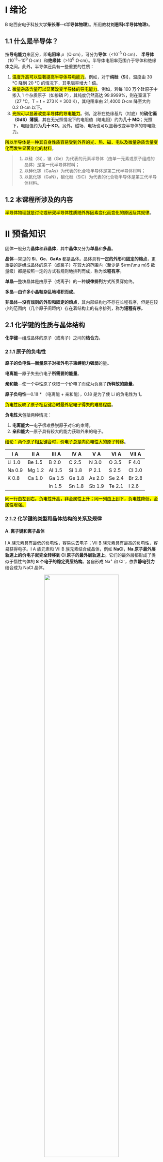 # I 绪论

B 站西安电子科技大学**柴长春**--《**半导体物理**》。所用教材**刘恩科**《**半导体物理**》。

## 1.1 什么是半导体？

按**导电能力**来区分，即**电阻率** $\rho$（Ω·cm），可分为**导体**（&lt;10<sup>-3</sup> Ω·cm）、
**半导体**（10<sup>-3</sup>∼10<sup>9</sup> Ω·cm）和**绝缘体**（&gt;10<sup>9</sup> Ω·cm）。半导体电阻率范围介于导体和绝缘体之间，此外，半导体还具有一些重要的性质：

1. <mark>温度升高可以显著提高半导体导电能力</mark>。例如，对于**纯硅（Si）**，温度由 30 °C 降到 20 °C 的情况下，其电阻率增大 1 倍。
2. <mark>微量杂质含量可以显著改变半导体的导电能力</mark>。例如，若每 100 万个硅原子中掺入 1 个杂质原子（如掺磷 P），其纯度仍然高达 99.9999%，则在室温下（27 °C，T = t + 273 K = 300 K），其电阻率由 21,4000 Ω·cm 降至大约 0.2 Ω·cm 以下。
3. <mark>光照可以显著改变半导体的导电能力</mark>。例，淀积在绝缘基片（衬底）的**硫化镉（GdS）薄膜**，其在无光照情况下的电阻值（暗电阻）约为**几十 MΩ**；光照下，电阻值约为**几十 KΩ**。另外，磁场、电场也可以显著改变半导体的导电能力。

<mark>所以半导体是一种其自身性质容易受到外界的光、热、磁、电以及微量杂质含量变化而发生显著变化的材料</mark>。

> 1. 以硅（Si），锗（Ge）为代表的元素半导体（由单一元素或原子组成的晶体）是第一代半导体材料；
> 2. 以砷化镓（GaAs）为代表的化合物半导体是第二代半导体材料；
> 3. 以氮化镓（GaN），碳化硅（SiC）为代表的化合物半导体是第三代半导体材料。

## 1.2 本课程所涉及的内容

<mark>半导体物理就是讨论或研究半导体性质随外界因素变化而变化的原因及其规律</mark>。

# II 预备知识

固体一般分为**晶体**和**非晶体**，其中**晶体**又分为**单晶**和**多晶**。

**晶体**—常见的 **Si**、**Ge**、**GaAs** 都是晶体。晶体具有**一定的外形**和**固定的熔点**，更重要的是组成晶体的原子（或离子）在较大的范围内（至少是 $\rm{\mu m}$ 数量级）都是按照一定的方式有规则地排列而成，称为**长程有序**。

**单晶**—整块晶体是由原子（或离子）的一种**规律排列**方式所贯穿始终。

**多晶**—**由许多小晶粒杂乱地堆积而成**。

**非晶体**—**没有规则的外形和固定的熔点**，其内部结构也不存在长程有序，但是在较小的范围内（几个原子间距内）存在着结构上的有序排列，称为**短程有序**。

## 2.1 化学键的性质与晶体结构

**化学键**—组成晶体的原子（或离子）之间的**结合力**。

### 2.1.1 原子的负电性

**原子的负电性**—**衡量原子对核外电子束缚能力强弱**的量。

**电离能**—原子失去价电子**所需要的能量**。

**亲和能**—使一个中性原子获取一个价电子而成为负离子**所释放的能量**。

**原子负电性**—0.18 \* （电离能 + 亲和能），0.18 是为了使 Li 的负电性为 1。

<mark>负电性反映了原子相互键合时最外层电子得失的难易程度</mark>。

**负电性大**包括两种情况：

1. **电离能大**—电子很难挣脱原子对它的束缚。
2. **亲和能大**—原子具有较大的能力获取外来的电子。

<mark>结论：两个原子相互键合时，价电子总是向负电性大的原子转移</mark>。

| I A    | II A   | III A  | IV A   | V A    | VI A   | VII A  |
| ------ | ------ | ------ | ------ | ------ | ------ | ------ |
| Li 1.0 | Be 1.5 | B 2.0  | C 2.5  | N 3.0  | O 3.5  | F 4.0  |
| Na 0.9 | Mg 1.2 | Al 1.5 | Si 1.8 | P 2.1  | S 2.5  | Cl 3.0 |
| K 0.8  | Ca 1.0 | Ga 1.5 | Ge 1.8 | As 2.0 | Se 2.4 | Br 2.8 |
|        |        | In 1.5 | Sn 1.8 | Sb 1.9 | Te 2.1 | I 2.6  |

<mark>同一行由左到右，负电性升高，非金属性上升；同一列由上到下，负电性降低，金属性增强。</mark>

### 2.1.2 化学键的类型和晶体结构的关系及规律

#### A. 离子键和离子晶体

I A 族元素具有最低的负电性，容易失去电子；VII B 族元素具有最高的负电性，容易获得电子。I A 族元素和 VII B 族元素结合成晶体，例如 **NaCl**，**Na 原子最外层轨道上的价电子就完全转移到 Cl 原子的最外层轨道上**。它们的最外层都形成了类似于惰性气体的 **8 个电子的稳定壳层结构**。各自形成 Na<sup>+</sup> 和 Cl<sup>-</sup>，依靠**静电引力**结合成为 NaCl 晶体。

<div align=center>
<img width="70%" src="computer_science\semiconductor_physics\半导体物理学_柴长春\image\NaCl晶体结构.png"/><br>
<div style="text-align: justify; display: inline-block; color: #5b5b5b; padding: 2px;"> NaCl 晶体结构</div>
</div>

> 参考：<br>
>   a. [Sodium chloride, NaCl crystal structure over white Digital Art by Peter.](https://fineartamerica.com/featured/sodium-chloride-nacl-crystal-structure-over-white-peter-hermes-furian.html)<br>
>   b. [Representations of the crystal structures of sodium chloride.](https://www.researchgate.net/figure/a-Representations-of-the-crystal-structures-of-sodium-chloride-being-isostructural-with_fig2_335931403)

<mark>离子键—依靠正、负离子之间的静电引力所形成的结合力。由离子键结合而成的晶体称为离子晶体。特点是任一离子的最近邻必定是带相反电荷的另一种离子。这是静电引力作用的结果。</mark>

**配位数**—晶体中任一原子（或离子）周围**最近邻**的原子或离子数。**NaCl 的配位数是 6**。<mark>配位数大小反映了晶体中原子（或离子）排列的紧密程度</mark>。

**晶胞**—晶体结构的**基本单元**，晶胞既反映了**周期性**，又反映了各种**对称性**。<mark>整个晶体是由晶胞周期性重复排列而成的</mark>。**原胞**只反映周期性，不反映对称性。

<mark>NaCl 晶体由 Na<sup>+</sup> 和 Cl<sup>-</sup> 各自组成的面心立方相互套构而成</mark>。

<mark>在 NaCl 晶体中，Na 原子的价电子已经完全转移到 Cl 原子的最外层轨道上，价电子被紧束缚在各个离子上，不能自由运动。因此，离子晶体一般是绝缘体</mark>。

#### B. 共价键和共价晶体

<mark>金刚石（C），Si，Ge 等晶体是由同一种原子组成的晶体，原子之间无负电性差，无价电子在原子间的转移。而是两个原子间依靠共有一对自旋相反配对的价电子，它们的电子云在两个原子之间相互重叠而具有较高的密度。带正电的原子实依靠原子间的带负电的电子云之间所形成的结合力，将原子结合成晶体。依靠一对自旋相反配对电子所形成的结合力，称为共价键，由共价键结合而成的晶体称为共价晶体。金刚石（C）以及 Si 和 Ge 都是典型的共价晶体</mark>。

**共价键**的特点：**饱和性**和**方向性**。一个原子与周围原子之间形成的共价键数量是有限制的，称为**饱和性**。金刚石，Si 和 Ge 的配位数是 **4**。原子之间形成共价键时，电子云的相互重叠在空间的一定方向上具有最高的密度，称为**方向性**。**共价键之间的夹角是 109°28′**。在共价四面体中，如果把原子看做圆球，并且最近邻的圆球彼此相切，则球的半径称为共价半径。共价四面体中原子间距是共价半径的 2 倍。

|        | 原子序数 | 共价半径（Å） | 最近邻原子间距（Å） | 电阻率（Ω·cm，300 K） | 熔点（°C） | 相对硬度 |
| ------ | -------- | ------------- | ------------------- | --------------------- | ---------- | -------- |
| 金刚石 | 6        | 0.77          | 1.54                | ∼10<sup>18</sup>      | 3800       | 10       |
| Si     | 14       | 1.17          | 2.34                | ∼2.3×10<sup>5</sup>   | ∼1420      | 7        |
| Ge     | 32       | 1.22          | 2.44                | ∼47                   | ∼941       | 6        |

<mark>IV 族元素由上至下，负电性下降，金属性增强，共价键对价电子的束缚能力下降</mark>。由 IV 族元素构成的晶体的**导电性**：**绝缘体**（金刚石）→**半导体**（Si、Ge、&lt;13 °C 的 Sn—灰锡）→**导体**（&gt;13 °C 的 Sn—白锡，Pb）。

<div align=center>
<img width="35%" src="computer_science\semiconductor_physics\半导体物理学_柴长春\image\金刚石晶体结构1.gif"/>
<img width="40%" src="computer_science\semiconductor_physics\半导体物理学_柴长春\image\金刚石晶体结构2.png"/><br>
<div style="text-align: justify; display: inline-block; color: #5b5b5b; padding: 2px;"> 金刚石晶体结构</div>
</div>

> 参考：<br>
>   a. [Silicon – Strength – Hardness – Elasticity – Crystal Structure](https://material-properties.org/Silicon-mechanical-properties-strength-hardness-crystal-structure/)<br>
>   b. [Diamond Cubic](https://blogs.ams.org/visualinsight/2016/10/01/diamond-cubic/)

<mark>金刚石结构的晶胞是正立方体，在立方体的 8 个顶角上各有一个原子，6 个面心（面对角线的交点）上各有一个原子，4 条空间对角线上距离最近邻的顶点 1/4 对角线长度上各有一个原子</mark>。晶胞具有立方体形式的称为**立方晶系**，晶胞的边长记作 a，称为**晶格常数**。金刚石结构的**原子密度**为 8/a<sup>3</sup>。<mark>所谓金刚石结构也就是由两个相同原子组成的面心立方沿空间对角线方向相互平移 1/4 对角线长度套构而成</mark>。<mark>金刚石结构是由四个共价四面体构成</mark>。

#### C. 金属键和金属晶体

<mark>I A、II A、III A 族元素具有较低的负电性，对价电子的束缚能力较弱。在结合成晶体的时候，原先分别属于各个原子的价电子不再属于某一个特定的原子，而是为所有原子所共有，可以在晶体中自由运动，电子的波函数遍及整个晶体，称为电子气。带负电的电子气和带正电的原子实之间的库仑引力所形成的结合力，称为金属键。由金属键结合而成的晶体称为金属晶体。</mark>

<div align=center>
<img width="50%" src="computer_science\semiconductor_physics\半导体物理学_柴长春\image\密排六方.png"/><br>
<div style="text-align: justify; display: inline-block; color: #5b5b5b; padding: 2px;"> 密排六方（HCP）或面心立方（FCC）。</div>
</div>

> 参考：[Two forms of close-packing of spheres, hexagonal close-packed (HCP) or face-centered cubic (FCC)。](https://www.researchgate.net/figure/A-Two-forms-of-close-packing-of-spheres-hexagonal-close-packed-HCP-or-face-centered_fig4_280044416)

在金属晶体中，要求原子的**排列尽可能地紧密**，占有的体积尽可能的小，这样才是最稳定的结构。**金属晶体中具有最高的配位数**，例如**面心立方**（Cu、Au、Ag、Al 等），配位数为**12**；**体心立方**（如碱金属 Mo、W），配位数为 **8**；**密排六方**（金属 Zn、Cd 等），配位数为 **12**。<mark>ABCA 的密排六方正好是面心立方</mark>。金属一般具有良好的**导电性**，**导热性**和**光泽**。

#### D. 混合键和混合键型晶体

对大多数晶体而言，并不只单纯存在某一种形式的化学键，而是同时存在几种形式的化学键，称为**混合键**（**混合键型晶体**）。如 III-V 族化合物半导体 GaAs 和 II-VI 族化合物半导体 GdS 都是**由共价键和离子键组成的混合键型晶体**。在 GaAs 晶体中，Ga 是 III 族元素，As 是 V 族元素，负电性差别比较小，平均各有四个价电子，每个 Ga（As） 原子与周围的四个 As（Ga）原子形成**饱和共价键**，结合成**共价四面体**。但是 III，IV 族元素存在负电性差别，价电子向负电性大的 As 原子有所转移，As 的周围带一些负电性，Ga 的周围带等量的正电性，As 和 Ga 存在库仑引力的作用—**离子键作用**。

<mark>闪锌矿结构由两种不同原子组成的面心立方沿空间对角线方向相互平移 1/4 对角线长度套构而成</mark>。

> 1. 晶体中化学键的性质是决定晶体结构的重要因素，并且对晶体的物理性质有很大的影响。
> 2. 化学键的性质由组成晶体的原子的价电子的分布情况决定：<br>
>    a. 价电子在两种不同原子之间的完全转移—形成离子键（NaCl 等）;<br>
>    b. 价电子在同一种原子之间的共有—形成共价键（Si、Ge 等）;<br>
>    c. 价电子为晶体中所有原子所共有—形成金属键（Au、Ag、Cu、Al 等）;<br>
>    d. 价电子在两种不同原子之间的部分共有和部分转移—形成混合键（GaAs 等）。
> 3. 半导体中化学键的性质，要么是典型的共价键，要么是或多或少含有共价键成分的混合键，所以共价键又称为半导体键。

## 2.2 金刚石结构的各向异性

<mark>晶体中的某些物理、化学性质沿着不同的方向、平面往往是不同的，这种现象称为晶体的各向异性</mark>。例如 Si、Ge、GaAs 等在外力作用下容易沿着某些特定的平面劈裂开来，这种现象称为**晶体的解理性**。Si、Ge、GaAs 在化学腐蚀液中的**腐蚀速度**是各向异性的。

### 2.2.1 晶向和晶面

晶体是由晶胞周期性重复排列而成，整个晶体如同网格，称为**晶格**。组成晶体的原子（或离子）的**重心位置**称为**格点**。格点的总体称为**点阵**。在立方晶系中，通常取某一个格点为坐标原点 O，再沿着立方晶胞当中三个相互垂直的边 OA、OB、OC 作三个坐标轴（$x$、$y$、$z$ 轴）—称为晶轴，其中 **OA = OB = OC = a（晶格常数）**，并以 a 作为晶轴的长度单位。再取 $\vec{OA} = \vec{a}$、$\vec{OB} = \vec{b}$、$\vec{OC} = \vec{c}$，称 $\vec{a}$、$\vec{b}$。$\vec{c}$ 为**基矢**。

在晶格中，连接任意两个格点可以做一直线，那么剩下的所有格点都必然位于和该直线**平行等距**的**直线系**上—称为**晶列**。晶列的取向称为**晶向**。位移矢量 $\vec{OP} = l_1 \vec{a} + l_2 \vec{b} + l_3 \vec{c}$，取为 $l_1$、$l_2$、$l_3$ 为互质整数，即 $l_1&colon;l_2&colon;l_3 = m&colon;n&colon;p$，称 **$[mnp]$** 为**晶列指数**，负号写在对应指数上方，即 $[mnp]$ 和 $[\bar{m}\bar{n}\bar{p}]$ 表示两个完全相反的晶向。**对于同类晶向，用 &lt;$mnp$&gt; 表示**，例 &lt;(100)&gt; 表示 $[100]$、$[010]$、$[001]$、$[\bar{1}00]$、$[0\bar{1}0]$、$[00\bar{1}]$ 6 个同类晶向；&lt;$111$&gt; 表示 $[111]$、$[\bar{1}11]$、$[1\bar{1}1]$、$[11\bar{1}]$、$[\bar{1}\bar{1}1]$、$[1\bar{1}\bar{1}]$、$[\bar{1}1\bar{1}]$、$[\bar{1}\bar{1}\bar{1}]$ 8 个同类晶向；&lt;$110$&gt; 表示 $[110]$、$101$、$011$、$\bar{1}10$、$1\bar{1}0$、$\bar{1}\bar{1}0$、$\bar{1}01$、$10\bar{1}$、$\bar{1}0\bar{1}$、$0\bar{1}1$、$01\bar{1}$、$0\bar{1}\bar{1}$ 12 个同类晶向。

晶体中的所有原子（或离子）也可以看作是位于一系列**平行等距的平面系**上—称为**晶面族**。为了表示晶面，取晶面与三个晶轴的截距 $r$、$s$、$t$ 的倒数 $\dfrac{1}{r}$、$\dfrac{1}{s}$、$\dfrac{1}{t}$ 的互质倒数，即 $\dfrac{1}{r}&colon;\dfrac{1}{s}&colon;\dfrac{1}{t}=h&colon;k&colon;l$，记作 **$(hkl)$** —称为**密勒指数**或**晶面指数**，如有负号，负号写在相应的指数上方。**同类晶面用 {$hkl$} 来表示**。<mark>在立方晶系中，晶列指数和晶面指数相同的晶向和晶面之间是互相垂直的</mark>。

#### 立方晶系中主要晶向（晶面）之间的夹角

| $(hkl)$ | {$hkl$} | $(hkl)$ 与 {$hkl$} 晶面或 $[mnp]$ 与 &lt;$mnp$&gt; 晶向之间的夹角 |
| ------- | ------- | ----------------------------------------------------------------- |
| (100)   | {100}   | 0°、90°                                                           |
| (100)   | {110}   | 45°、90°                                                          |
| (100)   | {111}   | 54.74°                                                            |
| (100)   | {211}   | 35.26°、65.90°                                                    |
| (110)   | {110}   | 0°、60°、90°                                                      |
| (110)   | {111}   | 35.26°、90°                                                       |
| (110)   | {211}   | 30°、54.74°、73.22°、90°                                          |
| (111)   | {111}   | 0°、70.53°                                                        |
| (111)   | {211}   | 19.47°、61.87°、90°                                               |

### 2.2.2 金刚石结构的各向异性

#### A. 沿 &lt;100&gt; 晶向和 {100} 晶面上的原子排列

1. 定义晶面之间的垂直距离为**面间距**，{100} 晶面的面间距是 $a/4$。<br>
2. 定义单位面积上的原子个数为**原子面密度**，{100} 晶面上的原子面密度是 $2/a^2$。<br>
3. 定义单位面积上的共价键数目为**共价键面密度**，{100} 晶面上的共价键面密度 $4/a^2$。（一个原子对应相邻面的两个原子，对应两个共价键，所以是原子面密度的 2 倍）<br>
4. 定义单位长度上的原子个数为**原子线密度**，&lt;100&gt; 晶向上的原子线密度是 $1/a$。

#### B. 沿 &lt;110&gt; 晶向和 {110} 晶面上的原子排列

1. {110} 晶面的**面间距**是 $\sqrt{2}a/4$。<br>
2. {110} 晶面上的**原子面密度**是 $2\sqrt{2}/a^2$。<br>
3. {110} 晶面上的**共价键面密度** $2\sqrt{2}/a^2$。<br>
4. &lt;110&gt; 晶向的**原子线密度**是 $2/\sqrt{2}a=\sqrt{2}/a$（面对角线上有 2 个有效原子）。

#### C. 沿 &lt;111&gt; 晶向和 {111} 晶面上的原子排列

1. <mark>面心立方的 {111} 面是密排面</mark>；<br>
2. <mark>ABCA 将面心立方的空间对角线长度 $\sqrt{3}a$ 分为三等份</mark>；<br>
3. <mark>设想 ABCA 与 A′B′C′A′ 先相互重合，然后再沿 &lt;111&gt; 方向相互平移 $1/4$ 对角线长度（$\sqrt{3}a/4$）</mark>。<br>
   1. 在空间对角线长度 $\sqrt{3}a$ 共有 7 个相互平行的 {111} 面，它们的排列顺序是 AA′BB′CC′A；<br>
   2. {111} 晶面的面间距有两种：面间距大的 A-A′、B-B′、C-C′ 距离 $\sqrt{3}a/4$（因为是平移之后得到的）；面间距小的 A′-B、B′-C、C′-A 距离 $\sqrt{3}a/3 - \sqrt{3}a/4 = \sqrt{3}a/12$<br>
   3. {111} 面的原子面密度 $4\sqrt{3}/3a^2$。（一个三角形包含 3 个原子，每个原子贡献 6 个三角形面积）
   4. 对于**面间距大**的两个相邻 {111} 面，每个原子和相邻面的原子有 1 个共价键连接，所以共价键面密度 $4\sqrt{3}/3a^2$；对于**面间距小**的两个相邻 {111} 面，每个原子和相邻面的原子有 3 个共价键连接，所以共价键面密度 $4\sqrt{3}/a^2$。对于面间距小的两个 {111} 面，可以看做是连接紧密的**双层原子面**。
   5. &lt;111&gt; 晶向上原子线密度 $2/\sqrt{3}a=2\sqrt{3}/3a$（体对角线上有 2 个有效原子）。

| 晶向和晶面 | 面间距 | 原子面密度 | 晶面间作用于每个原子的共价键数 | 晶面间共价键的面密度 | 原子线密度 |
| ---------- | ------ | ---------- | ------------------------------ | -------------------- | ---------- |
|   100  |  $a/4=0.25a$  | $2/a^2$   |                 2               |   $4/a^2$         |  $1/a$     |
|   110  |  $\sqrt{2}a/4=0.354a$  | $2\sqrt{2}/a^2=2.83/a^2$   |                 1               |   $2.83/a^2$         |  $\sqrt{2}/a=1.41/a$     |
|   111<br>相邻**双层原子面**  | $\sqrt{3}a/4=0.433a$  | 单个 {111} 面：<br>$4\sqrt{3}/3a^2=2.31/a^2$   |    1               |   $2.31/a^2$         |  $2/\sqrt{3}a=2\sqrt{3}/3a=1.17/a$     |
|   111<br>**双层原子面**内  |$\sqrt{3}a/12=0.144a$  | 两个 {111} 面看做整体：<br>$2*4\sqrt{3}/3a^2=4.62/a^2$   |    3               |   $6.93/a^2$         |  $2/\sqrt{3}a=2\sqrt{3}/3a=1.17/a$     |

1. <mark>金刚石结构的 {111} 面是解理面（其相邻双层原子面间距最大，晶面间共价键的面密度最小）</mark>。
2. <mark>金刚石结构沿着 &lt;110&gt; 晶向化学腐蚀速度最快</mark>。

### 2.2.3 GaAs 晶体的极性

对大多数晶体而言，同类的晶向和晶面，其原子排列方式相同，物理、化学性质也相同。但是对 GaAs 晶体而言：

1. 沿 $[\bar{1}\bar{1}\bar{1}]$ 方向的化学腐蚀速度要快于 $[111]$ 方向。规定 $[111]$ 为 Ga 原子面，同时也就规定了 $[\bar{1}\bar{1}\bar{1}]$ 为 As 原子面，因为 As 的化学活泼性更强，所以腐蚀速度更快。
2. <mark>GaAs 晶体的解理面是 {110} 面（因为除了共价键，还要考虑正负离子的静电引力形成的离子键），但 {111} 面也可以解理</mark>。GaAs 在 {110} 面就有等量的 Ga 和 As，所以离子键成分在面内有，面和面之间就没有了。
3. &lt;111&gt; 晶向称为 III-V 族化合物半导体的极性轴。

# 1 半导体中的电子（能量）状态

经典力学中，描述宏观物体的状态需要的两个量：**坐标（x，y，z）和动量（p）**；对于波粒二象性，描述微观粒子的波动性需要的两个量：**能量（E）和波矢（波束矢量，k，大小是波长的倒数，方向是波传播的方向或者波面的法线方向）**。

## 1.1 半导体中的电子状态与能带

本节线索：**孤立原子中的电子状态**，包括**单电子原子（氢原子）和多电子原子**；**空间中自由电子的状态**；**半导体中的电子状态**。

### 1.1.1 原子中的电子状态

#### A. 单电子原子（H）

<div align=center>
<img width="80%" src="computer_science\semiconductor_physics\半导体物理学_柴长春\image\氢原子能级分布.png"/><br>
<div style="text-align: justify; display: inline-block; color: #5b5b5b; padding: 2px;"> 氢原子能级分布。</div>
</div>

> 参考：[Hydrogen Energy Level Diagram](https://www.chegg.com/homework-help/questions-and-answers/hydrogen-energy-level-diagramthe-orbitals-hydrogen-n-1-n-6-energy-level-orbital-ionization-q46901260)

$$E_n = - \frac{m_0 q^4}{8 \epsilon_0^2 h^2} \cdot \frac{1}{n^2} = -13.6\frac{1}{n^2}$$

其中，$n=1,2,3,...$，称为量子数。

#### B. 多电子原子

多电子原子其电子状态仍然不连续，用**主量子数** $n$，**角量子数** $l$，**磁量子数** $m_l$，**自旋量子数** $m_s$ 来描述其状态。

孤立原子核外的电子，其状态是一系列分立的能量确定值，称为**能级**。

### 1.1.2 自由电子的状态（一维）

一维情况下的定态薛定谔方程：

$$-\frac{\hbar^2}{2m_0}\frac{\mathrm{d}^2 \psi(x)}{\mathrm{d}x^2} + V(x)\psi(x) = E \psi(x)$$

设 $V(x)=Const=0$，方程的解为波函数：
$$\psi(x) = A e^{i2\pi kx}$$
，其中 $A$ 为振幅，$|k|=2\pi/\lambda$，方向为波面法向。

含时间的波函数为：
$$\Psi(x, t) = A e^{i2\pi (kx-\nu t)} = \psi(x) e^{-i2\pi\nu t}$$

由**粒子性**：
$$ p=m_0 V,\ E=p^2/2m_0$$

由**德布罗意关系**：
$$p=\hbar k=\frac{h}{\lambda},\ E=\hbar\omega=h\nu$$

联立起来：
$$E=\frac{\hbar^2k^2}{2m_0}$$

<mark>自由电子其能量状态是连续的</mark>。

### 1.1.3 半导体中的电子状态与能带

#### A. 半导体中 Schrödinger 方程及其解的形式

<mark>单电子近似：设电子是在严格周期性重复排列（没有缺陷的理想晶体）并且是固定不动的原子核势场（势能函数不含时）以及大量电子的平均势场下运动</mark>。

1. 单电子近似把研究晶体中电子状态的问题**从原子核-电子的混合系统中分离出来**。
2. 把众多电子相互牵制的、复杂的多电子问题近似成为**只是对某一电子的平均势场的作用**。

根据单电子近似，$V(x)=V(x+Sa)$，其中 $S$ 为整数，$a$ 为晶格常数。

$$
\begin{aligned} 
  -\frac{\hbar^2}{2m_0}\frac{\mathrm{d}^2 \psi(x)}{\mathrm{d}x^2} + V(x)\psi(x) &= E \psi(x) \\\ 
  V(x)&=V(x+Sa) 
\end{aligned}
$$

**Bloch 定理**：Bloch 证明了具有周期性势场的 Schrödinger 方程，其解一定具有以下形式—**Bloch波函数**：

$$
\begin{aligned} 
  \psi_k(x)&=u_k(x)e^{i2\pi kx} \\\ 
  u_k(x)&=u_k(x+na)
\end{aligned}
$$

，其中 $n$ 为整数，$a$ 为晶格常数。

##### 1). 自由电子波函数和 Bloch 波函数之间的比较

1. 形式上相似，都表示了一个波长为 $1/k$，沿 $k$ 方向传播的平面波，但晶体中电子的周期性调制振幅 $u_k(x)$ 取代了自由电子的恒定振幅 $A$。
2. 对**自由电子**，$|\psi(x)\psi^*(x)|=A^2$ 表明**电子在空间各点等几率出现**，反映了**电子在空间作自由运动**。对**晶体中电子**，$|\psi(x)\psi^*(x)|=|u_k(x)u_k^*(x)|$，晶体中找到该电子的几率具有周期性变化的性质，电子不再属于某一个原子，而是可以从一个原子所谓的“自由”运动到其它晶胞的对应点上—称为**共有化运动（在晶胞的对应点上等几率出现）**。
3. **Bloch 波函数中的波矢** $k$ 具有**量子数**的作用，不同的 $k$ 反映了不同的**共有化运动状态**。

##### 2). 两种极限情况

**a. 准自由电子近似**

从自由电子的状态出发，设想将一个电子“放入”晶体中，由于晶格的存在，电子波在传播中会遭到反射，一般情况下，各反射波会相互抵消，因此对前进波无重大影响。

<div align=center>
<img width="80%" src="computer_science\semiconductor_physics\半导体物理学_柴长春\image\驻波.gif"/><br>
<div style="text-align: justify; display: inline-block; color: #5b5b5b; padding: 2px;"> 驻波。</div>
</div>

> 参考：[Understanding Reflections and Standing Waves in RF Circuit Design](https://www.allaboutcircuits.com/textbook/radio-frequency-analysis-design/real-life-rf-signals/understanding-reflections-and-standing-waves-rf-circuit-design/)

但是，当满足**布拉格反射条件**时，就会形成驻波，因此其定态为**驻波**。

在一维晶体中，其布拉格反射条件 $k=n/2a,\ n=\pm 1,\ \pm 2,\ ...$。

<div align=center>
<img width="80%" src="computer_science\semiconductor_physics\半导体物理学_柴长春\image\波包2.gif"/>
<img width="75%" src="computer_science\semiconductor_physics\半导体物理学_柴长春\image\波包3.gif"/><br>
<div style="text-align: justify; display: inline-block; color: #5b5b5b; padding: 2px;"> 波包，下图中红色点以相速度运动，绿色点以群速度运动。</div>
</div>

> 1. [Animations of Acoustic Waves](http://resource.isvr.soton.ac.uk/spcg/tutorial/tutorial/Tutorial_files/Web-further-dispersive.htm)
> 2. [Phase and Group Velocity](http://www.mysearch.org.uk/website1/html/729.Velocity.html)
> 3. [相速度、群速度？](https://www.zhihu.com/question/29444240)

> 1. 波的群速度（group velocity）是指波振幅外形上的变化（“波包”）在空间中所传递的速度，找振幅不变的点。
> 2. 波的相速度（phase velocity），是指波的相位在空间中传递的速度，可以挑选波的任一特定相位来观察（例如波峰），则此处会以相速度前行。
> 3. 群速和相速只有是混合波（非单频波）在频散介质中传播时才有差别。

<mark>由量子力学理论，电子的运动可看做是波包的运动，并且波包的群速度就是电子运动的平均速度</mark>。设波包的频率是 $\nu$，则电子运动的平均速度 $v=\mathrm{d}\nu/\mathrm{d}k$，因 $E = \hbar \nu$，所以 $v = \dfrac{1}{\hbar}\dfrac{\mathrm{d}E}{\mathrm{d}k}$。

在 $k=n/2a,\ (n=\pm 1,\ \pm 2,\ ...)$ 处，即驻点速度为零，所以 $v=\dfrac{1}{\hbar}\dfrac{\mathrm{d}E}{\mathrm{d}k}=0$。<mark>因此，如果设想把一个自由电子放到晶体之中，它将从原先连续的能量状态变成一系列相间隔的能量允许的和能量不允许的区间，称为允带和禁带</mark>。

**b. 紧束缚近似**

从孤立原子核外电子状态出发，视晶体为原子相互靠拢到一定程度的结果。

> 量子力学几大基本原理：测不准原理，能量量子化 $E=\hbar\nu$，泡利不相容。

<div align=center>
<img width="100%" src="computer_science\semiconductor_physics\半导体物理学_柴长春\image\能带45.png"/><br>
<div style="text-align: justify; display: inline-block; color: #5b5b5b; padding: 2px;"> $E(k)$ 和 $k$ 的关系。</div>
</div>

> [能带理论5——近自由电子近似下的能带和能隙](https://zhuanlan.zhihu.com/p/26779118)

**靠拢**—电子做**共有化运动**，电子不再长时间地停留在某个原子的一定状态中，而只停留有限时间 $\Delta t$。根据测不准原理 $\Delta E\cdot \Delta t \sim \hbar$，对于孤立原子中电子，$\Delta t \rightarrow \infty,\ \Delta E \rightarrow 0$，对应**能级**；对于晶体中电子，$\Delta t$ 下降，$\Delta E$ 增加，**能级展宽为能带**。外层电子比内层电子展宽大。

<div align=center>
<img width="100%" src="computer_science\semiconductor_physics\半导体物理学_柴长春\image\能带3.png"/><br>
<div style="text-align: justify; display: inline-block; color: #5b5b5b; padding: 2px;"> 能带。</div>
</div>

> [Energy Bands](https://www.e-education.psu.edu/matse81/node/2227)

<mark>晶体中电子的状态既不同于自由电子的连续的 $E-k$ 关系，也不同于孤立原子核外电子的状态（能级），而是形成一系列等间隔的允带和禁带</mark>。

##### 3). 布里渊（Brillouin）区与能带

<div align=center>
<img width="100%" src="computer_science\semiconductor_physics\半导体物理学_柴长春\image\能带67.png"/><br>
<div style="text-align: justify; display: inline-block; color: #5b5b5b; padding: 2px;"> $E(k)$ 和 $k$ 的关系。</div>
</div>

> [能带理论5——近自由电子近似下的能带和能隙](https://zhuanlan.zhihu.com/p/26779118)

1. 在 $k=n/2a$ 处 $(n=\pm 1,\ \pm 2,\ ...)$，能量出现不连续，形成了一系列相间隔的允带和禁带。划分出：
    1. 第 I 布里渊区，$-\dfrac{1}{2a} &lt; k &lt; \dfrac{1}{2a}$；
    2. 第 II 布里渊区，$-\dfrac{1}{a} &lt; k &lt; -\dfrac{1}{2a}, \dfrac{1}{2a} &lt; k &lt; \dfrac{1}{a}$；
    3. 第 III 布里渊区，$-\dfrac{3}{2a} &lt; k &lt; -\dfrac{1}{a}, \dfrac{1}{a} &lt; k &lt; \dfrac{3}{2a}$。<br>
    禁带出现在 $k=n/2a$ 处，也就是布里渊区的界面处。
2. 一个布里渊区对应于一个允带。
3. $E-k$ 关系是周期性的，即 $E(k)=E(k+n/a)$
4. 第 I 布里渊区又称简约布里渊区。因为 $E-k$ 关系是周期性的，所以只需要讨论第 I 布里渊区。
   1. 一维情况下，$-\dfrac{1}{2a} &lt; k &lt; \dfrac{1}{2a}$；
   2. 二维情况下，$-\dfrac{1}{2a} &lt; (k_x,\ k_y) &lt; \dfrac{1}{2a}$；
   3. 三维情况下，$-\dfrac{1}{2a} &lt; (k_x,\ k_y,\ k_z) &lt; \dfrac{1}{2a}$。

##### 4). 能带中的量子态数（允带中 k 的取值方式和取值数量）

**一维晶体**中，用**波恩-卡曼边界条件**（循环边界条件）：
$$
\begin{aligned}
    \psi_k(0)&=\psi_k(L) \\\ 
    L&=Na
\end{aligned}
$$
从而得到：
$$
\begin{aligned}
    u_k(0)&=u_k(L)e^{i2\pi kL} \\\ 
    u_k(0)&\equiv u_k(L) 
\end{aligned}
$$
$$e^{i2\pi kL}=1$$
$$2\pi kL=2\pi n,\ n=0,\ \pm 1,\ \pm 2,\ ...$$
所以，$k=\dfrac{n}{L}$。对于三维情况：
$$k_x=\frac{n_x}{L_1},\ k_y=\frac{n_y}{L_2},\ k_z=\frac{n_z}{L_3},\ (n_x,\ n_y,\ n_z)=0,\ \pm 1,\ \pm 2,\ ...$$

<mark>波矢 $k$ 的取值是不连续的，并且 $k$ 的取值在 $k$ 空间是均匀分布的</mark>。

一维晶体中，一个布里渊区的“长度”为 $\dfrac{1}{a}$，一个允许的 $k$ 的取值所占的“长度” $\dfrac{1}{L}$。所以 $k$ 的取值个数为 $\dfrac{1}{a}/\dfrac{1}{L}=\dfrac{L}{a}=N$。

1. 一个布里渊区（也就是一个能带）共有 $N$ 个 $k$ 的取值，均匀地分布在 $k$ 空间，每一个允许的 $k$ 值对应于一个能量状态（能级），所以每一个布里渊区共有 $N$ 个能级。因为每一个能级上可以容纳自旋相反的两个电子，所以每个允带中最多可以容纳 $2N$ 个电子。$N$ 是晶体的固体物理学原胞数，也就是总原子数。**原胞**—晶体的最小周期单元，只反映周期性，而不反映对称性，一个原胞平均包含一个格点。
2. <mark>每个允带中电子的能量也是不连续的，允带是由许多密集的能级组成的</mark>。因为 $N$ 很大（$\sim 10^{22} cm^{-3}$），而一个允带的宽度约为几个 $eV$，所以能级间隔很小，因此是近似连续的，称为**准连续**。

### 1.1.4 导体、半导体和绝缘体的能带

固体物理认为晶体能够导电是因为**在外部电场作用**下，其**电子的能量状态和分布情况发生了改变**。

1. 满带中的电子在外电场作用下不参与导电，A' 流出的电子又填充到 A，因为电子的运动没有改变其能量状态和布里渊区内的分布情况；
2. 半满带中的电子在外电场作用下可以导电，半满带电子在外电场的作用下既改变了能量状态，也改变了布里渊区内的分布情况；
3. 导体包含一个半满带；绝缘体的能带和 $T=0 K$ 时的半导体的能带是相似的，<mark>绝缘体的禁带宽度 $E_g$ （Energy gap）较大，如金刚石，其 $E_g$ 约为 6-7 eV，而半导体的 $E_g$ 通常在 1 eV 左右，如 300 K 下，Si 为 1.12 eV，Ge 为 0.67 eV，GaAs 为 1.43 eV</mark>。
   1. 在半导体中，当外界条件变化时，例如温度升高，满带顶部的少量电子可以获得能量，跃迁到上一个空带的底部附近，此时，满带中剩余的大量电子和原先空带中的少量电子都参与导电。
   2. 所以，常温下，半导体具有一定的导电能力，而绝缘体因禁带宽度较大，无法实现这种跃迁。
   3. 通常把满带中少量电子跃迁后，剩余的大量电子对电流的贡献**用少量的带正电的准粒子**加以等效描述，称为**空穴**。
4. <mark>本征激发：价带电子获得能量跃迁进入导带成为导电电子的过程，也就是共价键上的电子挣脱共价键的束缚称为“自由”电子的过程。所以禁带宽度也就是共价键上的电子挣脱共价键的束缚所需要的最低能量。本征激发的特征是导带电子和价带空穴是成对出现的</mark>。
   1. **本征（intrinsic）半导体**：**纯净的、不含有任何杂质和缺陷的半导体**。在 T=0 K，电子填充的最高的满带称为**价带**（价电子占据的能带）。价带电子能量的最大值称为**价带顶** $E_V$，导带电子能量的最小值称为**导带底** $E_C$，所以**禁带宽度**为 $E_g=E_C-E_V$。

## 1.2 半导中电子的运动和有效质量

### 1.2.1 半导体中电子的 E-k 关系 

假设导带极小值位于 $k=0$ 处（布里渊区中心），极小值为 $E_C$，在 $k=0$ 附近将 $E(k)$ 按照泰勒级数展开：
$$E(k)=E_C + \left(\frac{\mathrm{d}E}{\mathrm{d}k}\right)_{k=0}k + \frac{1}{2}\left(\frac{\mathrm{d}^2 E}{\mathrm{d}k^2}\right)_{k=0}k^2+\cdots$$
所以：
$$E(k)-E_C=\frac{1}{2}\left(\frac{\mathrm{d}^2 E}{\mathrm{d}k^2}\right)_{k=0}k^2$$
令：
$$\frac{1}{m_n^*}=\frac{1}{\hbar^2}\left(\frac{\mathrm{d}^2 E}{\mathrm{d}k^2}\right)_{k=0}$$
则导带底附近电子：
$$E(k)-E_C=\frac{\hbar^2k^2}{2m_n^*}$$
$m_n^*$ 称为**导带电子有效质量**。因为 $E(k)>E_C$，所以 $m_n^*>0$。同理，设价带极大值 $E_V$ （价带顶）位于布里渊区中心（$k=0$），同上得到：
$$E(k)-E_V=\frac{1}{\hbar^2}\left(\frac{\mathrm{d}^2 E}{\mathrm{d}k^2}\right)_{k=0}$$
令：
$$\frac{1}{m_n^*}=\frac{1}{\hbar^2}\left(\frac{\mathrm{d}^2 E}{\mathrm{d}k^2}\right)_{k=0}$$
则价带顶附近电子：
$$E(k)-E_V=\frac{\hbar^2k^2}{2m_n^*}$$
$m_n^*$ 称为**价带电子有效质量**。因为 $E(k)<E_V$，所以 $m_n^*<0$。

晶体中电子引入了有效质量 $m_n^*$ 以后，其 $E-k$ 关系和自由电子相似，只是用有效质量 $m_n^*$。

### 1.2.2 半导体中电子的平均速度

$$v=\frac{1}{\hbar}\frac{\mathrm{d}E}{\mathrm{d}k}$$
对于自由电子：
$$E(k)=\frac{\hbar^2k^2}{2m_0},\ v=\frac{\hbar k}{m_0}$$
对于半导体中电子：
$$E(k)-E(0)=\frac{\hbar^2k^2}{2m_n^*},\ v=\frac{1}{\hbar}\frac{\mathrm{d}}{\mathrm{d}k}\left(E(0)+\frac{\hbar^2k^2}{2m_n^*}\right)=\frac{\hbar k}{m_n^*}$$

二者形式上相似，但 $v$ 的符号与 $k$ 和 $m_n^*$ 有关。

### 1.2.3 半导体中电子的加速度

**在外加电场的作用下，半导体中电子运动规律**？当有强度为 $\varepsilon$ 的外电场时，电子受到 $f=-q\varepsilon$ 的力，$\mathrm{d}t$ 时间内，电子有一段位移 $\mathrm{d}s$，外力对电子做的功等于能量的变化，即：
$$\mathrm{d}E=f\mathrm{d}s=fv\mathrm{d}t=f\frac{1}{\hbar}\frac{\mathrm{d}E}{\mathrm{d}k}\mathrm{d}t$$
得：
$$f=\hbar\frac{\mathrm{d}k}{\mathrm{d}t}$$
其加速度为：
$$a=\frac{\mathrm{d}v}{\mathrm{d}t}=\frac{\mathrm{d}}{\mathrm{d}t}\left(\frac{1}{\hbar}\frac{\mathrm{d}E}{\mathrm{d}k}\right)=\frac{1}{\hbar}\frac{\mathrm{d}^2E}{\mathrm{d}k^2}\frac{\mathrm{d}k}{\mathrm{d}t}=f\frac{1}{\hbar^2}\frac{\mathrm{d}^2E}{\mathrm{d}k^2}$$
令：
$$\frac{1}{m_n^*}=\frac{1}{\hbar^2}\frac{\mathrm{d}^2 E}{\mathrm{d}k^2}$$
得：
$$a=\frac{f}{m_n^*}$$
$m_n^*$ 就是**电子的有效质量**。引进电子有效质量 $m_n^*$ 后，**半导体中的电子在外电场下所受的外力与加速度的关系**和牛顿第二运动定律类似，即**以有效质量** $m_n^*$ **代换了电子惯性质量** $m_0$。

#### 1.2.4 有效质量的意义

<mark>上述外力 $f$ 并不是电子受力的总和，半导体中电子即使在没有外加电场作用时，也要受到内部原子及其它电子的势场作用。但是，要找出内部势场的具体形式非常困难。因此，引进有效质量的意义在于它概括了晶体内部势场的作用，使得在研究半导体中电子在外力作用下的运动规律时，可以不涉及内部势场的作用，从而直接把外力 $f$ 和电子的加速度联系起来，而 $m_n^*$ 可以通过实验测定</mark>。

#### 1.2.4 能带宽度对电子有效质量和运动速度的影响

1. 内层电子占据的能带较窄，电子的有效质量 $m_n^*$ 较大，在外力的作用下不易运动。
2. 内层电子占据的能带较宽，电子的有效质量 $m_n^*$ 较小，在外力的作用下可以获得较大的加速度。

## 1.3 本征半导体的导电机构 空穴

对于价带中一个 $k$ 状态的电子跃迁后的情形。

因为 $\dfrac{\mathrm{d}k}{\mathrm{d}t}=\dfrac{f}{\hbar}$，所以电子在 $k$ 空间中以相同速率沿电场反方向运动。由于布里渊区边界处电子的状态完全相同，电子从左侧离开布里渊区，同时在右侧填补进来。而且空穴 $k$ 状态的变化规律和电子相同，即以相同速率沿同一方向运动。

设价带（$k$ 为空状态）电子总电流密度为 $J$，则 $J=$价带（$k$ 为空状态）剩余电子总电流。设想将一个电子填充到该空态，该电子在外电场的作用下运动所产生的电流等于该电子电荷量（$-q$）乘以该状态电子的速度 $v(k)$，即
$$k\text{状态电子的电流}=(-q)v(k)$$
填入这个电子后，价带又被填满，总电流应为零，因为满带电子不导电，即：
$$J+(-q)v(k)=0$$
得：
$$J=(+q)v(k)$$

空穴是一个等效概念：是价带中剩余电子对电流贡献的等价描述：
1. 空穴带有与电子电荷量大小相等、符号相反的 $+q$ 电荷；
2. 空穴的共有化运动速度就是价带顶附近空态中电子的共有化运动的速度；
3. 空穴的有效质量是一个正的常数 $m_p^*$，其值与价带顶附近空态中电子的有效质量 $m_n^*$ 大小相等、符号相反，也即 $m_p^*=-m_n^*$。








 
   






























